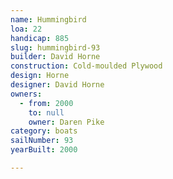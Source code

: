 ```yaml
---
name: Hummingbird
loa: 22
handicap: 885
slug: hummingbird-93
builder: David Horne
construction: Cold-moulded Plywood
design: Horne
designer: David Horne
owners:
  - from: 2000
    to: null
    owner: Daren Pike
category: boats
sailNumber: 93
yearBuilt: 2000

---
```


